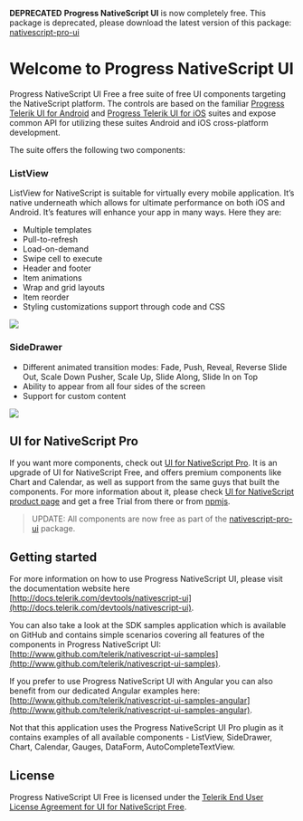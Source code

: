 __DEPRECATED__
**Progress NativeScript UI** is now completely free. This package is deprecated, please download the latest version of this package: [nativescript-pro-ui](https://www.npmjs.com/package/nativescript-pro-ui)



# Welcome to Progress NativeScript UI
Progress NativeScript UI Free a free suite of free UI components targeting the NativeScript platform. The controls are based on the familiar [Progress Telerik UI for Android](http://www.telerik.com/android-ui) and [Progress Telerik UI for iOS](http://www.telerik.com/ios-ui) suites and expose common API for utilizing these suites Android and iOS cross-platform development. 

The suite offers the following two components:

### ListView

ListView for NativeScript is suitable for virtually every mobile application. It’s native underneath which allows for ultimate performance on both iOS and Android. It’s features will enhance your app in many ways. Here they are:

- Multiple templates
- Pull-to-refresh
- Load-on-demand
- Swipe cell to execute
- Header and footer
- Item animations
- Wrap and grid layouts
- Item reorder
- Styling customizations support through code and CSS

<img src="http://www.telerik.com/sfimages/default-source/blogs/ui-for-nativescript/listview-nativescript.png?Status=Temp&sfvrsn=2">

### SideDrawer

- Different animated transition modes: Fade, Push, Reveal, Reverse Slide Out, Scale Down Pusher, Scale Up, Slide Along, Slide In on Top
- Ability to appear from all four sides of the screen
- Support for custom content

<img src="http://www.telerik.com/sfimages/default-source/blogs/ui-for-nativescript/sidedrawer-nativescript.png?Status=Temp&sfvrsn=2">


## UI for NativeScript Pro

If you want more components, check out [UI for NativeScript Pro](http://www.telerik.com/nativescript-ui). It is an upgrade of UI for NativeScript Free, and offers premium components like Chart and Calendar, as well as support from the same guys that built the components. For more information about it, please check [UI for NativeScript product page](http://www.telerik.com/nativescript-ui) and get a free Trial from there or from [npmjs](https://www.npmjs.com/package/nativescript-telerik-ui-pro).

> UPDATE: All components are now free as part of the [nativescript-pro-ui](https://www.npmjs.com/package/nativescript-pro-ui) package.


## Getting started

For more information on how to use Progress NativeScript UI, please visit the documentation website here [http://docs.telerik.com/devtools/nativescript-ui](http://docs.telerik.com/devtools/nativescript-ui).

You can also take a look at the SDK samples application which is available on GitHub and contains simple scenarios covering all features of the components in Progress NativeScript UI: [http://www.github.com/telerik/nativescript-ui-samples](http://www.github.com/telerik/nativescript-ui-samples).

If you prefer to use Progress NativeScript UI with Angular you can also benefit from our dedicated Angular examples here: [http://www.github.com/telerik/nativescript-ui-samples-angular](http://www.github.com/telerik/nativescript-ui-samples-angular).

Not that this application uses the Progress NativeScript UI Pro plugin as it contains examples of all available components - ListView, SideDrawer, Chart, Calendar, Gauges, DataForm, AutoCompleteTextView.


## License

Progress NativeScript UI Free is licensed under the [Telerik End User License Agreement for UI for NativeScript Free](http://www.telerik.com/purchase/license-agreement/ui-for-nativescript-free).
